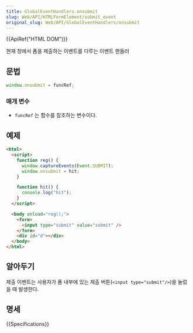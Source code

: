 ```yaml
---
title: GlobalEventHandlers.onsubmit
slug: Web/API/HTMLFormElement/submit_event
original_slug: Web/API/GlobalEventHandlers/onsubmit
---
```


{{ApiRef("HTML DOM")}}

현재 창에서 폼을 제출하는 이벤트를 다루는 이벤트 핸들러

## 문법

```js
window.onsubmit = funcRef;
```

### 매개 변수

- `funcRef` 는 함수를 참조하는 변수이다.

## 예제

```html
<html>
  <script>
    function reg() {
      window.captureEvents(Event.SUBMIT);
      window.onsubmit = hit;
    }

    function hit() {
      console.log("hit");
    }
  </script>

  <body onload="reg();">
    <form>
      <input type="submit" value="submit" />
    </form>
    <div id="d"></div>
  </body>
</html>
```

## 알아두기

제출 이벤트는 사용자가 폼 내부에 있는 제출 버튼(`<input type="submit"/>`)을 눌렀을 때 발생한다.

## 명세

{{Specifications}}
